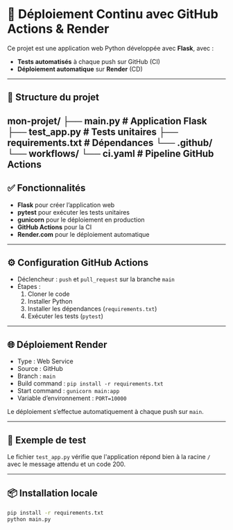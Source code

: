 # 🚀 Déploiement Continu avec GitHub Actions & Render

Ce projet est une application web Python développée avec **Flask**, avec :
- **Tests automatisés** à chaque push sur GitHub (CI)
- **Déploiement automatique** sur **Render** (CD)

---

## 📁 Structure du projet

mon-projet/
├── main.py # Application Flask
├── test_app.py # Tests unitaires
├── requirements.txt # Dépendances
└── .github/
└── workflows/
└── ci.yaml # Pipeline GitHub Actions
---

## ✅ Fonctionnalités

- **Flask** pour créer l’application web
- **pytest** pour exécuter les tests unitaires
- **gunicorn** pour le déploiement en production
- **GitHub Actions** pour la CI
- **Render.com** pour le déploiement automatique

---

## ⚙️ Configuration GitHub Actions

- Déclencheur : `push` et `pull_request` sur la branche `main`
- Étapes :
  1. Cloner le code
  2. Installer Python
  3. Installer les dépendances (`requirements.txt`)
  4. Exécuter les tests (`pytest`)

---

## 🌐 Déploiement Render

- Type : Web Service
- Source : GitHub
- Branch : `main`
- Build command : `pip install -r requirements.txt`
- Start command : `gunicorn main:app`
- Variable d’environnement : `PORT=10000`

Le déploiement s’effectue automatiquement à chaque push sur `main`.

---

## 🧪 Exemple de test

Le fichier `test_app.py` vérifie que l'application répond bien à la racine `/` avec le message attendu et un code 200.

---

## 📦 Installation locale

```bash
pip install -r requirements.txt
python main.py

